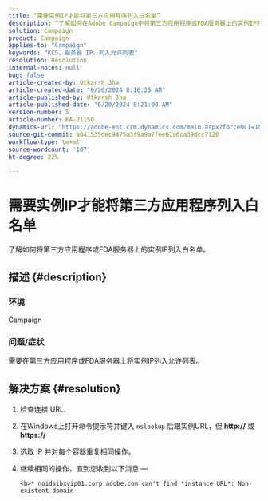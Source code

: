 ```yaml
---
title: “需要实例IP才能将第三方应用程序列入白名单”
description: “了解如何在Adobe Campaign中将第三方应用程序或FDA服务器上的实例IP列入白名单。”
solution: Campaign
product: Campaign
applies-to: "Campaign"
keywords: "KCS，服务器 IP，列入允许列表"
resolution: Resolution
internal-notes: null
bug: false
article-created-by: Utkarsh Jha
article-created-date: "6/20/2024 8:16:25 AM"
article-published-by: Utkarsh Jha
article-published-date: "6/20/2024 8:21:00 AM"
version-number: 5
article-number: KA-21150
dynamics-url: "https://adobe-ent.crm.dynamics.com/main.aspx?forceUCI=1&pagetype=entityrecord&etn=knowledgearticle&id=49205361-dd2e-ef11-840a-00224809e160"
source-git-commit: a041535dec9475a3f9a9a7fee61a6ca39dcc7120
workflow-type: tm+mt
source-wordcount: '107'
ht-degree: 22%

---
```


# 需要实例IP才能将第三方应用程序列入白名单


了解如何将第三方应用程序或FDA服务器上的实例IP列入白名单。

## 描述 {#description}


### <b>环境</b>

Campaign

### <b>问题/症状</b>

需要在第三方应用程序或FDA服务器上将实例IP列入允许列表。


## 解决方案 {#resolution}


1. 检查连接 URL.
2. 在Windows上打开命令提示符并键入 `nslookup` 后跟实例URL，但<b> http://</b> 或<b> https://</b>
3. 选取 IP 并对每个容器重复相同操作。
4. 继续相同的操作，直到您收到以下消息 — 

   `<b>* noidsibxvip01.corp.adobe.com can't find *instance URL*: Non-existent domain`

